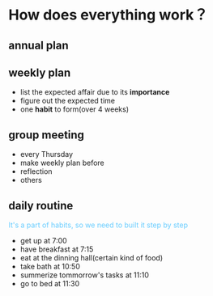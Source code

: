 # How does everything work？

## annual plan

## weekly plan
- list the expected affair due to its **importance**
- figure out the expected time 
- one **habit** to form(over 4 weeks)

## group meeting
- every Thursday
- make weekly plan before 
- reflection 
- others 

## daily routine

<p style="color: #66CCFF;">It's a part of habits, so we need to built it step by step</p>

- get up at 7:00
- have breakfast at 7:15
- eat at the dinning hall(certain kind of food)
- take bath at 10:50 
- summerize tommorrow's tasks at 11:10
- go to bed at 11:30





